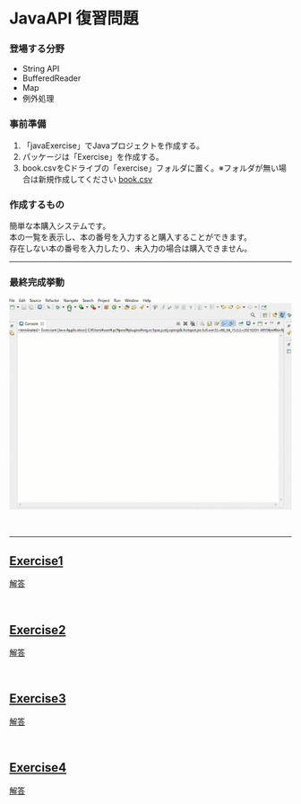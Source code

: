 # JavaAPI 復習問題

### 登場する分野
* String API
* BufferedReader
* Map
* 例外処理

### 事前準備
1. 「javaExercise」でJavaプロジェクトを作成する。
1. パッケージは「Exercise」を作成する。
1. book.csvをCドライブの「exercise」フォルダに置く。※フォルダが無い場合は新規作成してください
[book.csv](/book.csv)

### 作成するもの
簡単な本購入システムです。  
本の一覧を表示し、本の番号を入力すると購入することができます。  
存在しない本の番号を入力したり、未入力の場合は購入できません。

***
### 最終完成挙動
![完成挙動](img/finish.gif)

<br>

***

## [Exercise1](exervise1.md)
[解答](src/Exervise1.java)

<br>

## [Exercise2](exervise2.md)
[解答](src/Exervise2.java)

<br>

## [Exercise3](exervise3.md)
[解答](src/Exervise3.java)

<br>

## [Exercise4](exervise4.md)
[解答](src/Exervise4.java)

